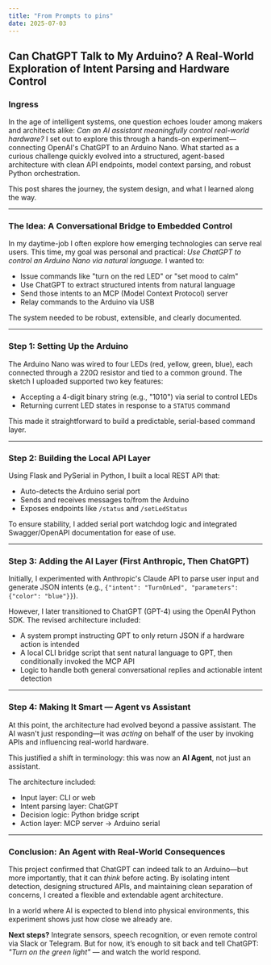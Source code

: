 ```yaml
---
title: "From Prompts to pins"
date: 2025-07-03
---
```

## Can ChatGPT Talk to My Arduino? A Real-World Exploration of Intent Parsing and Hardware Control

### Ingress

In the age of intelligent systems, one question echoes louder among makers and architects alike: *Can an AI assistant meaningfully control real-world hardware?* I set out to explore this through a hands-on experiment—connecting OpenAI's ChatGPT to an Arduino Nano. What started as a curious challenge quickly evolved into a structured, agent-based architecture with clean API endpoints, model context parsing, and robust Python orchestration.

This post shares the journey, the system design, and what I learned along the way.

---

### The Idea: A Conversational Bridge to Embedded Control

In my daytime-job I often explore how emerging technologies can serve real users. This time, my goal was personal and practical: *Use ChatGPT to control an Arduino Nano via natural language.* I wanted to:

- Issue commands like "turn on the red LED" or "set mood to calm"
- Use ChatGPT to extract structured intents from natural language
- Send those intents to an MCP (Model Context Protocol) server
- Relay commands to the Arduino via USB

The system needed to be robust, extensible, and clearly documented.

---

### Step 1: Setting Up the Arduino

The Arduino Nano was wired to four LEDs (red, yellow, green, blue), each connected through a 220Ω resistor and tied to a common ground. The sketch I uploaded supported two key features:

- Accepting a 4-digit binary string (e.g., "1010") via serial to control LEDs
- Returning current LED states in response to a `STATUS` command

This made it straightforward to build a predictable, serial-based command layer.

---

### Step 2: Building the Local API Layer

Using Flask and PySerial in Python, I built a local REST API that:

- Auto-detects the Arduino serial port
- Sends and receives messages to/from the Arduino
- Exposes endpoints like `/status` and `/setLedStatus`

To ensure stability, I added serial port watchdog logic and integrated Swagger/OpenAPI documentation for ease of use.

---

### Step 3: Adding the AI Layer (First Anthropic, Then ChatGPT)

Initially, I experimented with Anthropic's Claude API to parse user input and generate JSON intents (e.g., `{"intent": "TurnOnLed", "parameters": {"color": "blue"}}`).

However, I later transitioned to ChatGPT (GPT-4) using the OpenAI Python SDK. The revised architecture included:

- A system prompt instructing GPT to only return JSON if a hardware action is intended
- A local CLI bridge script that sent natural language to GPT, then conditionally invoked the MCP API
- Logic to handle both general conversational replies and actionable intent detection

---

### Step 4: Making It Smart — Agent vs Assistant

At this point, the architecture had evolved beyond a passive assistant. The AI wasn't just responding—it was *acting* on behalf of the user by invoking APIs and influencing real-world hardware.

This justified a shift in terminology: this was now an **AI Agent**, not just an assistant.

The architecture included:

- Input layer: CLI or web
- Intent parsing layer: ChatGPT
- Decision logic: Python bridge script
- Action layer: MCP server → Arduino serial

---

### Conclusion: An Agent with Real-World Consequences

This project confirmed that ChatGPT can indeed talk to an Arduino—but more importantly, that it can *think* before acting. By isolating intent detection, designing structured APIs, and maintaining clean separation of concerns, I created a flexible and extendable agent architecture.

In a world where AI is expected to blend into physical environments, this experiment shows just how close we already are.

**Next steps?** Integrate sensors, speech recognition, or even remote control via Slack or Telegram. But for now, it’s enough to sit back and tell ChatGPT: *"Turn on the green light"* — and watch the world respond.
